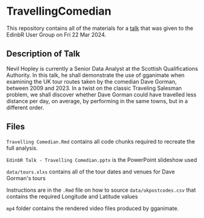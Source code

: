 # TravellingComedian

This repository contains all of the materials for a [talk](http://edinbr.org/edinbr/2024/03/11/March-meeting.html) that was given to the EdinbR User Group on Fri 22 Mar 2024.

## Description of Talk
Nevil Hopley is currently a Senior Data Analyst at the Scottish Qualifications Authority.
In this talk, he shall demonstrate the use of gganimate when examining the UK tour routes taken by the comedian Dave Gorman, between 2009 and 2023. In a twist on the classic Traveling Salesman problem, we shall discover whether Dave Gorman could have travelled less distance per day, on average, by performing in the same towns, but in a different order.

## Files
`Travelling Comedian.Rmd` contains all code chunks required to recreate the full analysis.

`EdinbR Talk - Travelling Comedian.pptx` is the PowerPoint slideshow used

`data/tours.xlxs` contains all of the tour dates and venues for Dave Gorman's tours

Instructions are in the `.Rmd` file on how to source `data/ukpostcodes.csv` that contains the required Longitude and Latitude values

`mp4` folder contains the rendered video files produced by gganimate.
